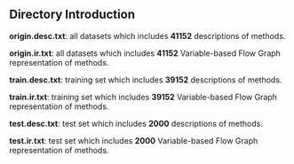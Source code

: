 ## Directory Introduction

**origin.desc.txt**: all datasets which includes **41152** descriptions of methods.

**origin.ir.txt**: all datasets which includes **41152** Variable-based Flow Graph representation of methods.

**train.desc.txt**: training set which includes **39152** descriptions of methods.

**train.ir.txt**: training set which includes **39152** Variable-based Flow Graph representation of methods.

**test.desc.txt**: test set which includes **2000** descriptions of methods.

**test.ir.txt**: test set which includes **2000** Variable-based Flow Graph representation of methods.
